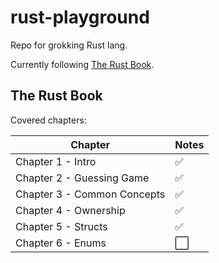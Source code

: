 # rust-playground
Repo for grokking Rust lang. 

Currently following [The Rust Book](https://doc.rust-lang.org/).

## The Rust Book

Covered chapters:

| Chapter | Notes |
| --- | --- |
| Chapter 1 - Intro | :white_check_mark: |
| Chapter 2 - Guessing Game | :white_check_mark: |
| Chapter 3 - Common Concepts| :white_check_mark: |
| Chapter 4 - Ownership | :white_check_mark: |
| Chapter 5 - Structs | :white_check_mark: |
| Chapter 6 - Enums | :white_large_square: |

